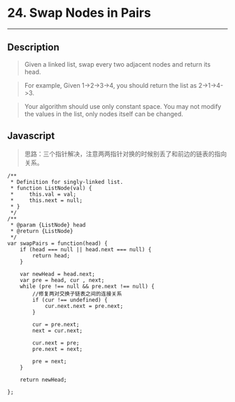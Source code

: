 # 24. Swap Nodes in Pairs

---

## Description

> Given a linked list, swap every two adjacent nodes and return its head.

> For example,
> Given 1->2->3->4, you should return the list as 2->1->4->3.

> Your algorithm should use only constant space. You may not modify the values in the list, only nodes itself can be changed.

## Javascript

> 思路：三个指针解决，注意两两指针对换的时候别丢了和前边的链表的指向关系。

```
/**
 * Definition for singly-linked list.
 * function ListNode(val) {
 *     this.val = val;
 *     this.next = null;
 * }
 */
/**
 * @param {ListNode} head
 * @return {ListNode}
 */
var swapPairs = function(head) {
    if (head === null || head.next === null) {
        return head;
    }

    var newHead = head.next;
    var pre = head, cur , next;
    while (pre !== null && pre.next !== null) {
        //修复两对交换子链表之间的连接关系
        if (cur !== undefined) {
            cur.next.next = pre.next;
        }

        cur = pre.next;
        next = cur.next;

        cur.next = pre;
        pre.next = next;

        pre = next;
    }

    return newHead;

};
```

